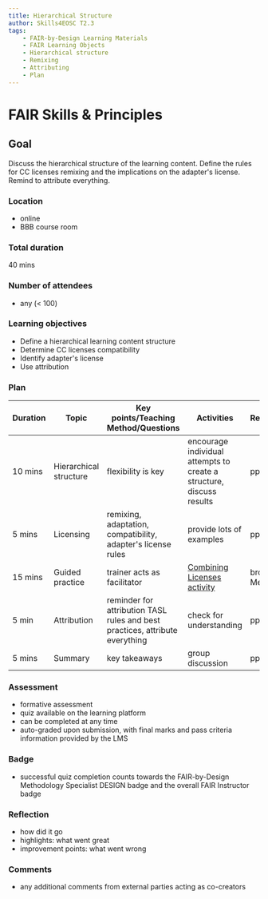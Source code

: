 ```yaml
---
title: Hierarchical Structure
author: Skills4EOSC T2.3
tags: 
    - FAIR-by-Design Learning Materials
    - FAIR Learning Objects
    - Hierarchical structure
    - Remixing
    - Attributing
    - Plan
---
```


# FAIR Skills & Principles

## Goal

Discuss the hierarchical structure of the learning content. Define the rules for CC licenses remixing and the implications on the adapter's license. Remind to attribute everything.

### Location

- online
- BBB course room

### Total duration

40 mins

### Number of attendees

- any (< 100)

### Learning objectives

- Define a hierarchical learning content structure 
- Determine CC licenses compatibility
- Identify adapter's license
- Use attribution

### Plan

| **Duration** | **Topic**              | **Key points/Teaching Method/Questions**                                     | **Activities**                                                                               | **Resources**  |
|--------------|------------------------|------------------------------------------------------------------------------|----------------------------------------------------------------------------------------------|----------------|
| 10 mins       | Hierarchical structure | flexibility is key                                                           | encourage individual attempts to create a structure, discuss results                                                | pptx           |
| 5 mins       | Licensing              | remixing, adaptation, compatibility, adapter's license rules                 | provide lots of examples                                                                     | pptx, urls     |
| 15 mins      | Guided practice        | trainer acts as facilitator                                                  | [Combining Licenses activity](./Activities/Assessing%20FAIRness%20of%20Learning%20Materials.md) | browser, Menti |
| 5 min        | Attribution            | reminder for attribution TASL rules and best practices, attribute everything | check for understanding                                                                      | pptx           |
| 5 mins       | Summary                | key takeaways                                                                | group discussion                                                                             | pptx           |

### Assessment

- formative assessment
- quiz available on the learning platform
- can be completed at any time
- auto-graded upon submission, with final marks and pass criteria information provided by the LMS

### Badge

- successful quiz completion counts towards the FAIR-by-Design Methodology Specialist DESIGN badge and the overall FAIR Instructor badge

### Reflection

- how did it go
- highlights: what went great
- improvement points: what went wrong

### Comments

- any additional comments from external parties acting as co-creators